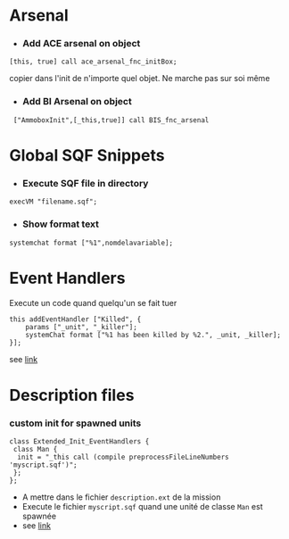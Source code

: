 # Arsenal
- ### Add ACE arsenal on object
```sqf
[this, true] call ace_arsenal_fnc_initBox;
```
copier dans l'init de n'importe quel objet. Ne marche pas sur soi même

- ### Add BI Arsenal on object
```sqf
 ["AmmoboxInit",[_this,true]] call BIS_fnc_arsenal
```

# Global SQF Snippets
 - ### Execute SQF file in directory
```sqf
execVM "filename.sqf";
```
- ### Show format text
```sqf
systemchat format ["%1",nomdelavariable];
```
# Event Handlers
Execute un code quand quelqu'un se fait tuer
```sqf
this addEventHandler ["Killed", {
	params ["_unit", "_killer"];
	systemChat format ["%1 has been killed by %2.", _unit, _killer];
}];
```
see [link](https://community.bistudio.com/wiki/addEventHandler)

# Description files
### custom init for spawned units
```sqf
class Extended_Init_EventHandlers {
 class Man {
  init = "_this call (compile preprocessFileLineNumbers 'myscript.sqf')";
 };
};
```
- A mettre dans le fichier `description.ext` de la mission
- Execute le fichier `myscript.sqf` quand une unité de classe `Man` est spawnée
- see [link](http://alivemod.com/wiki/index.php/Script_Snippets#Spawn_.26_Profile_Group_Script_By_Jman:~:text=%3B%0A%7D%3B-,Adding%20Custom%20Inits%20to%20Spawned%20Units,_this%20call%20(compile%20preprocessFileLineNumbers%20%27my_script.sqf%27)%22%3B%0A%20%7D%3B%0A%7D%3B,-This%20is%20an)
